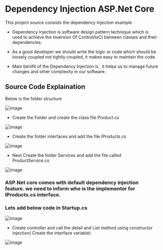 # Dependency Injection ASP.Net Core
This project source consists the dependency Injection example

* Dependency Injection is software design pattern technique which is used to achieve the Inversion Of Control(IoC) between classes and their dependencies.

* As a good developer we should write the logic or code which should be loosely coupled not tightly coupled, it makes easy to maintain the code.

* Main benifit of the Dependency Injection is , it helps us to manage future changes and other complexity in our software.

## Source Code Explaination
Below is the folder structure

![image](https://user-images.githubusercontent.com/81896060/119248390-78c7dd80-bbae-11eb-9fe9-82a100725985.png)


* Create the Folder and create the class file Product.cs

![image](https://user-images.githubusercontent.com/81896060/119250835-65257280-bbc0-11eb-98a3-78eac904c970.png)

* Create the folder interfaces and add the file IProducts.cs

![image](https://user-images.githubusercontent.com/81896060/119250891-c6e5dc80-bbc0-11eb-9660-fabefd946bc6.png)

* Next Create the folder Services and add the file called ProductService.cs

![image](https://user-images.githubusercontent.com/81896060/119250964-57242180-bbc1-11eb-8be7-e5b23e8c20d9.png)

### ASP.Net core comes with default dependency injection feature. we need to inform who is the implementor for IProducts.cs interface.

### Lets add below code in Startup.cs

![image](https://user-images.githubusercontent.com/81896060/119251029-ce59b580-bbc1-11eb-98ea-bf01f635c706.png)

* Create controller and call the detail and List method using constructor injection( Create the interface variable)

![image](https://user-images.githubusercontent.com/81896060/119251129-6fe10700-bbc2-11eb-9ea4-c92819cf8e1e.png)
